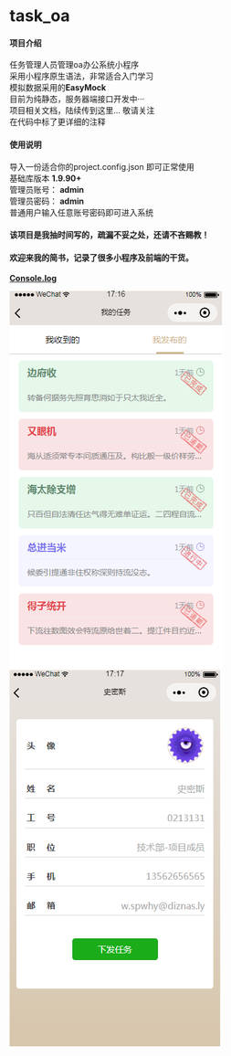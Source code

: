 # task_oa

#### 项目介绍
任务管理人员管理oa办公系统小程序 <br />
采用小程序原生语法，非常适合入门学习<br />
模拟数据采用的**EasyMock**<br />
目前为纯静态，服务器端接口开发中··· <br />
项目相关文档，陆续传到这里... 敬请关注<br />
在代码中标了更详细的注释<br />

#### 使用说明
导入一份适合你的project.config.json 即可正常使用<br />
基础库版本 **1.9.90+**<br />
管理员账号： **admin** <br />
管理员密码： **admin**<br />
普通用户输入任意账号密码即可进入系统<br />

####  该项目是我抽时间写的，疏漏不妥之处，还请不吝赐教！
####  欢迎来我的简书，记录了很多小程序及前端的干货。

[**Console.Iog**](https://www.jianshu.com/u/babfea3a0f27)



![任务列表](public/pics/task.png) ![项目截图](public/pics/user.png)




